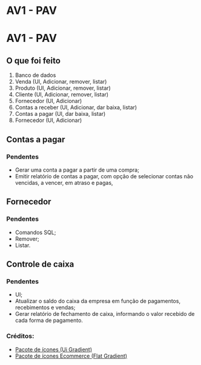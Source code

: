 # AV1 - PAV

# AV1 - PAV

## O que foi feito

01. Banco de dados
00. Venda (UI, Adicionar, remover, listar)
00. Produto (UI, Adicionar, remover, listar)
00. Cliente (UI, Adicionar, remover, listar)
00. Fornecedor (UI, Adicionar)
00. Contas a receber (UI, Adicionar, dar baixa, listar)
00. Contas a pagar (UI, dar baixa, listar) 
00. Fornecedor (UI, Adicionar)

## Contas a pagar

### Pendentes
- Gerar uma conta a pagar a partir de uma compra;
- Emitir relatório de contas a pagar, com opção de selecionar contas não vencidas, a vencer, em atraso e pagas,

## Fornecedor

### Pendentes
- Comandos SQL;
- Remover;
- Listar.

## Controle de caixa

### Pendentes
- UI;
- Atualizar o saldo do caixa da empresa em função de pagamentos, recebimentos e vendas;
- Gerar relatório de fechamento de caixa, informando o valor recebido de cada forma de pagamento.


### Créditos:
- [Pacote de ícones (Ui Gradient)](https://www.flaticon.com/br/packs/ui-82?style_id=1259&family_id=333&group_id=621)
- [Pacote de ícones Ecommerce (Flat Gradient)](https://www.flaticon.com/br/packs/ecommerce-498)
